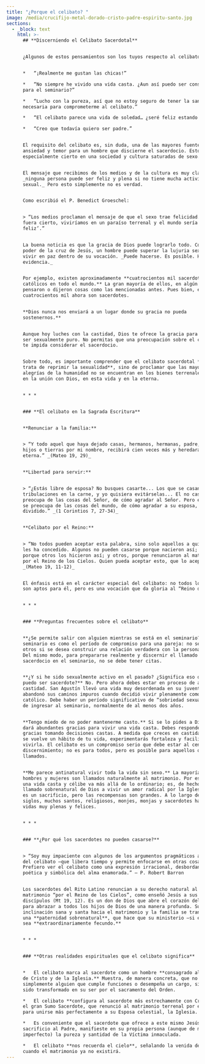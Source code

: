 ```yaml
---
title: "¿Porque el celibato? "
image: /media/crucifijo-metal-dorado-cristo-padre-espiritu-santo.jpg
sections:
  - _block: text
    html: >-
      ## **Discerniendo el Celibato Sacerdotal**


      ¿Algunos de estos pensamientos son los tuyos respecto al celibato?


      *   “¡Realmente me gustan las chicas!”

      *   “No siempre he vivido una vida casta. ¿Aun así puedo ser considerado
      para el seminario?”

      *   “Lucho con la pureza, así que no estoy seguro de tener la santidad
      necesaria para comprometerme al celibato.”

      *   “El celibato parece una vida de soledad… ¿seré feliz estando solo?”

      *   “Creo que todavía quiero ser padre.”


      El requisito del celibato es, sin duda, una de las mayores fuentes de
      ansiedad y temor para un hombre que discierne el sacerdocio. Esto es
      especialmente cierto en una sociedad y cultura saturadas de sexo.


      El mensaje que recibimos de los medios y de la cultura es muy claro:
      _ninguna persona puede ser feliz y plena si no tiene mucha actividad
      sexual._ Pero esto simplemente no es verdad.


      Como escribió el P. Benedict Groeschel:


      > “Los medios proclaman el mensaje de que el sexo trae felicidad. Si esto
      fuera cierto, viviríamos en un paraíso terrenal y el mundo sería un ‘valle
      feliz’.”


      La buena noticia es que la gracia de Dios puede lograrlo todo. Con el
      poder de la cruz de Jesús, un hombre puede superar la lujuria sexual y
      vivir en paz dentro de su vocación. _Puede hacerse. Es posible. Hay mucha
      evidencia._


      Por ejemplo, existen aproximadamente **cuatrocientos mil sacerdotes
      católicos en todo el mundo.** La gran mayoría de ellos, en algún momento,
      pensaron o dijeron cosas como las mencionadas antes. Pues bien, esos
      cuatrocientos mil ahora son sacerdotes.


      **Dios nunca nos enviará a un lugar donde su gracia no pueda
      sostenernos.**


      Aunque hoy luches con la castidad, Dios te ofrece la gracia para llegar a
      ser sexualmente puro. No permitas que una preocupación sobre el celibato
      te impida considerar el sacerdocio.


      Sobre todo, es importante comprender que el celibato sacerdotal **no se
      trata de reprimir la sexualidad**, sino de proclamar que las mayores
      alegrías de la humanidad no se encuentran en los bienes terrenales, sino
      en la unión con Dios, en esta vida y en la eterna.


      * * *


      ### **El celibato en la Sagrada Escritura**


      **Renunciar a la familia:**


      > “Y todo aquel que haya dejado casas, hermanos, hermanas, padre, madre,
      hijos o tierras por mi nombre, recibirá cien veces más y heredará la vida
      eterna.” _(Mateo 19, 29)_


      **Libertad para servir:**


      > “¿Estás libre de esposa? No busques casarte... Los que se casan tendrán
      tribulaciones en la carne, y yo quisiera evitárselas... El no casado se
      preocupa de las cosas del Señor, de cómo agradar al Señor. Pero el casado
      se preocupa de las cosas del mundo, de cómo agradar a su esposa, y está
      dividido.” _(1 Corintios 7, 27-34)_


      **Celibato por el Reino:**


      > “No todos pueden aceptar esta palabra, sino solo aquellos a quienes se
      les ha concedido. Algunos no pueden casarse porque nacieron así; otros,
      porque otros los hicieron así; y otros, porque renunciaron al matrimonio
      por el Reino de los Cielos. Quien pueda aceptar esto, que lo acepte.”
      _(Mateo 19, 11-12)_


      El énfasis está en el carácter especial del celibato: no todos los hombres
      son aptos para él, pero es una vocación que da gloria al “Reino de Dios.”


      * * *


      ### **Preguntas frecuentes sobre el celibato**


      **¿Se permite salir con alguien mientras se está en el seminario?** El
      seminario es como el período de compromiso para una pareja: no se sale con
      otros si se desea construir una relación verdadera con la persona elegida.
      Del mismo modo, para prepararse realmente y discernir el llamado al
      sacerdocio en el seminario, no se debe tener citas.


      **¿Y si he sido sexualmente activo en el pasado? ¿Significa eso que no
      puedo ser sacerdote?** No. Pero ahora debes estar en proceso de abrazar la
      castidad. San Agustín llevó una vida muy desordenada en su juventud, pero
      abandonó sus caminos impuros cuando decidió vivir plenamente como
      católico. Debe haber un período significativo de “sobriedad sexual” antes
      de ingresar al seminario, normalmente de al menos dos años.


      **Tengo miedo de no poder mantenerme casto.** Si se lo pides a Dios, Él te
      dará abundantes gracias para vivir una vida casta. Debes responder a esas
      gracias tomando decisiones castas. A medida que creces en castidad y esta
      se vuelve un hábito de tu vida, experimentarás fortaleza y facilidad para
      vivirla. El celibato es un compromiso serio que debe estar al centro del
      discernimiento; no es para todos, pero es posible para aquellos que son
      llamados.


      **Me parece antinatural vivir toda la vida sin sexo.** La mayoría de los
      hombres y mujeres son llamados naturalmente al matrimonio. Por eso, vivir
      una vida casta y célibe va más allá de lo ordinario; es, de hecho, un
      llamado sobrenatural de Dios a vivir un amor radical por la Iglesia. Sí,
      es un sacrificio, pero las recompensas son grandes. A lo largo de los
      siglos, muchos santos, religiosos, monjes, monjas y sacerdotes han vivido
      vidas muy plenas y felices.


      * * *


      ### **¿Por qué los sacerdotes no pueden casarse?**


      > “Soy muy impaciente con algunos de los argumentos pragmáticos a favor
      del celibato —que libera tiempo y permite enfocarse en otras cosas—.
      Prefiero ver el celibato como una expresión irracional, desbordante,
      poética y simbólica del alma enamorada.” — P. Robert Barron


      Los sacerdotes del Rito Latino renuncian a su derecho natural al
      matrimonio “por el Reino de los Cielos”, como enseñó Jesús a sus
      discípulos (Mt 19, 12). Es un don de Dios que abre el corazón del hombre
      para abrazar a todos los hijos de Dios de una manera profunda. Su
      inclinación sana y santa hacia el matrimonio y la familia se transforma en
      una **paternidad sobrenatural**, que hace que su ministerio —si es fiel—
      sea **extraordinariamente fecundo.**


      * * *


      ### **Otras realidades espirituales que el celibato significa**


      *   El celibato marca al sacerdote como un hombre **consagrado al servicio
      de Cristo y de la Iglesia.** Muestra, de manera concreta, que no es
      simplemente alguien que cumple funciones o desempeña un cargo, sino que ha
      sido transformado en su ser por el sacramento del Orden.

      *   El celibato **configura al sacerdote más estrechamente con Cristo**,
      el gran Sumo Sacerdote, que renunció al matrimonio terrenal por el Reino y
      para unirse más perfectamente a su Esposa celestial, la Iglesia.

      *   Es conveniente que el sacerdote que ofrece a este mismo Jesús en
      sacrificio al Padre, manifieste en su propia persona (aunque de modo
      imperfecto) la pureza y santidad de la Víctima inmaculada.

      *   El celibato **nos recuerda el cielo**, señalando la venida del Reino,
      cuando el matrimonio ya no existirá.
---
```

